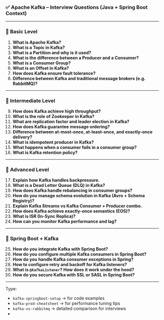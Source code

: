 ### ✅ Apache Kafka – Interview Questions (Java + Spring Boot Context)

---

### 🔹 **Basic Level**

1. **What is Apache Kafka?**
2. **What is a Topic in Kafka?**
3. **What is a Partition and why is it used?**
4. **What is the difference between a Producer and a Consumer?**
5. **What is a Consumer Group?**
6. **What is an Offset in Kafka?**
7. **How does Kafka ensure fault tolerance?**
8. **Difference between Kafka and traditional message brokers (e.g. RabbitMQ)?**

---

### 🔹 **Intermediate Level**

9. **How does Kafka achieve high throughput?**
10. **What is the role of Zookeeper in Kafka?**
11. **What are replication factor and leader election in Kafka?**
12. **How does Kafka guarantee message ordering?**
13. **Difference between at-most-once, at-least-once, and exactly-once delivery?**
14. **What is idempotent producer in Kafka?**
15. **What happens when a consumer fails in a consumer group?**
16. **What is Kafka retention policy?**

---

### 🔹 **Advanced Level**

17. **Explain how Kafka handles backpressure.**
18. **What is a Dead Letter Queue (DLQ) in Kafka?**
19. **How does Kafka handle rebalancing in consumer groups?**
20. **How do you manage schema evolution in Kafka (Avro + Schema Registry)?**
21. **Explain Kafka Streams vs Kafka Consumer + Producer combo.**
22. **How does Kafka achieve exactly-once semantics (EOS)?**
23. **What is ISR (In-Sync Replica)?**
24. **How can you monitor Kafka performance and lag?**

---

### 🔹 **Spring Boot + Kafka**

25. **How do you integrate Kafka with Spring Boot?**
26. **How do you configure multiple Kafka consumers in Spring Boot?**
27. **How do you handle Kafka consumer exceptions in Spring?**
28. **How to configure retry and backoff for Kafka listeners?**
29. **What is `@KafkaListener`? How does it work under the hood?**
30. **How do you secure Kafka with SSL or SASL in Spring Boot?**

---

Type:

* `kafka-springboot-setup` → for code examples
* `kafka-prod-cheatsheet` → for performance tuning tips
* `kafka-vs-rabbitmq` → detailed comparison for interviews
* 
